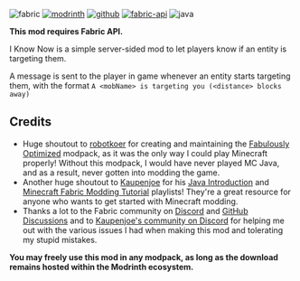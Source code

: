 ![fabric](https://cdn.jsdelivr.net/npm/@intergrav/devins-badges@3/assets/cozy/supported/fabric_vector.svg)
[![modrinth](https://cdn.jsdelivr.net/npm/@intergrav/devins-badges@3/assets/cozy/available/modrinth_vector.svg)]([https://modrinth.com/mod/i-know-now](https://modrinth.com/mod/i-know-now))
[![github](https://cdn.jsdelivr.net/npm/@intergrav/devins-badges@3/assets/cozy/available/github_vector.svg)](https://github.com/TechPro424/I-Know-Now)
[![fabric-api](https://cdn.jsdelivr.net/npm/@intergrav/devins-badges@3/assets/cozy/requires/fabric-api_vector.svg)](https://modrinth.com/mod/fabric-api)
![java](https://cdn.jsdelivr.net/npm/@intergrav/devins-badges@3/assets/cozy/built-with/java_vector.svg)
<!-- ![discord-plural](https://cdn.jsdelivr.net/npm/@intergrav/devins-badges@3/assets/cozy/social/discord-plural_vector.svg) -->

**This mod requires Fabric API.**

I Know Now is a simple server-sided mod to let players know if an entity is targeting them.

A message is sent to the player in game whenever an entity starts targeting them, with the format `A <mobName> is targeting you (<distance> blocks away)`

## Credits
 - Huge shoutout to [robotkoer](https://modrinth.com/user/robotkoer) for creating and maintaining the [Fabulously Optimized](https://modrinth.com/modpack/fabulously-optimized) modpack, as it was the only way I could play Minecraft properly! Without this modpack, I would have never played MC Java, and as a result, never gotten into modding the game.
 - Another huge shoutout to [Kaupenjoe](https://www.youtube.com/@ModdingByKaupenjoe/) for his [Java Introduction](https://www.youtube.com/playlist?list=PLKGarocXCE1FeXvEogpjz4SvHxF_FJRO6) and [Minecraft Fabric Modding Tutorial](https://www.youtube.com/playlist?list=PLKGarocXCE1EMYzuBUTYjHnFeBrRFbesk) playlists! They're a great resource for anyone who wants to get started with Minecraft modding.
 - Thanks a lot to the Fabric community on [Discord](https://discord.gg/v6v4pMv) and [GitHub Discussions](https://github.com/orgs/FabricMC/discussions) and to [Kaupenjoe's community on Discord](https://url.kaupenjoe.net/discord) for helping me out with the various issues I had when making this mod and tolerating my stupid mistakes. 

 **You may freely use this mod in any modpack, as long as the download remains hosted within the Modrinth ecosystem.**

<!-- How to add new lines in Readme: https://stackoverflow.com/questions/24575680/new-lines-inside-paragraph-in-readme-md -->
